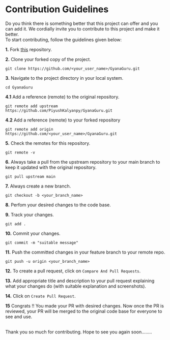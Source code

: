 # Contribution Guidelines

Do you think there is something better that this project can offer and you can add it. We cordially invite you to contribute to this project and make it better. 
<br>
To start contributing, follow the guidelines given below: 

**1.**  Fork [this](https://github.com/PiyushKalyanpy/GyanaGuru) repository.

**2.**  Clone your forked copy of the project.

```
git clone https://github.com/<your_user_name>/GyanaGuru.git
```

**3.** Navigate to the project directory in your local system.

```
cd GyanaGuru
```

**4.1** Add a reference (remote) to the original repository.

```
git remote add upstream 
https://github.com/PiyushKalyanpy/GyanaGuru.git 

```
**4.2** Add a reference (remote) to your forked repository
```
git remote add origin
https://github.com/<your_user_name>/GyanaGuru.git
```

**5.** Check the remotes for this repository.

```
git remote -v
```

**6.** Always take a pull from the upstream repository to your main branch to keep it updated with the original repository.

```
git pull upstream main
```

**7.** Always create a new branch.

```
git checkout -b <your_branch_name>
```

**8.** Perfom your desired changes to the code base.

**9.** Track your changes.

```
git add . 
```

**10.** Commit your changes.

```
git commit -m "suitable message"
```

**11.** Push the committed changes in your feature branch to your remote repo.

```
git push -u origin <your_branch_name>
```

**12.** To create a pull request, click on `Compare And Pull Requests`.

**13.** Add appropriate title and description to your pull request explaining what your changes do (with suitable explanation and screenshots).

**14.** Click on `Create Pull Request`.


**15** Congrats !! You made your PR with desired changes. Now once the PR is reviewed, your PR will be merged to the original code base for everyone to see and use.

<br>
Thank you so much for contributing. Hope to see you again soon........
